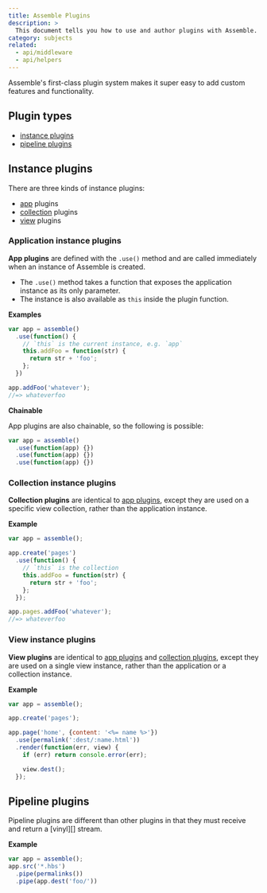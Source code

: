 ```yaml
---
title: Assemble Plugins
description: >
  This document tells you how to use and author plugins with Assemble.
category: subjects
related:
  - api/middleware
  - api/helpers
---
```

Assemble's first-class plugin system makes it super easy to add custom features and functionality.

## Plugin types

- [instance plugins](#instance-plugins)
- [pipeline plugins](#pipeline-plugins)

## Instance plugins

There are three kinds of instance plugins:

- [app](#app-instance-plugins) plugins
- [collection](#collection-instance-plugins) plugins
- [view](#view-instance-plugins) plugins

### Application instance plugins

**App plugins** are defined with the `.use()` method and are called immediately when an instance of Assemble is created.

- The `.use()` method takes a function that exposes the application instance as its only parameter.
- The instance is also available as `this` inside the plugin function.


**Examples**

```js
var app = assemble()
  .use(function() {
    // `this` is the current instance, e.g. `app`
    this.addFoo = function(str) {
      return str + 'foo';
    };
  })

app.addFoo('whatever');
//=> whateverfoo
```

**Chainable**

App plugins are also chainable, so the following is possible:

```js
var app = assemble()
  .use(function(app) {})
  .use(function(app) {})
  .use(function(app) {})
```

### Collection instance plugins

**Collection plugins** are identical to [app plugins](#app-instance-plugins), except they are used on a specific view collection, rather than the application instance.

**Example**

```js
var app = assemble();

app.create('pages')
  .use(function() {
    // `this` is the collection
    this.addFoo = function(str) {
      return str + 'foo';
    };
  });

app.pages.addFoo('whatever');
//=> whateverfoo
```

### View instance plugins

**View plugins** are identical to [app plugins](#app-instance-plugins) and [collection plugins](#collection-instance-plugins), except they are used on a single view instance, rather than the application or a collection instance.

**Example**

```js
var app = assemble();

app.create('pages');

app.page('home', {content: '<%= name %>'})
  .use(permalink(':dest/:name.html'))
  .render(function(err, view) {
    if (err) return console.error(err);

    view.dest();
  });
```


## Pipeline plugins

Pipeline plugins are different than other plugins in that they must receive and return a [vinyl][] stream.

**Example**

```js
var app = assemble();
app.src('*.hbs')
  .pipe(permalinks())
  .pipe(app.dest('foo/'))
```
